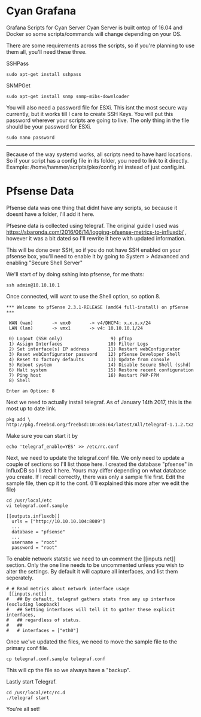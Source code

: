 # Cyan Grafana
Grafana Scripts for Cyan Server
Cyan Server is built ontop of 16.04 and Docker so some scripts/commands will change depending on your OS. 

There are some requirements across the scripts, so if you're planning to use them all, you'll need these three. 

SSHPass
```
sudo apt-get install sshpass
```
SNMPGet
```
sudo apt-get install snmp snmp-mibs-downloader
```
You will also need a password file for ESXi. This isnt the most secure way currently, but it works till I care to create SSH Keys. 
You will put this password wherever your scripts are going to live. The only thing in the file should be your password for ESXi.
```
sudo nano password
```
---

Because of the way systemd works, all scripts need to have hard locations. So if your script has a config file in its folder, you need to link to it directly. Example: /home/hammer/scripts/plex/config.ini instead of just config.ini. 


# Pfsense Data
Pfsense data was one thing that didnt have any scripts, so because it doesnt have a folder, I'll add it here.

Pfsesne data is collected using telegraf. The original guide I used was https://sbaronda.com/2016/06/14/logging-pfsense-metrics-to-influxdb/ , however it was a bit dated so I'll rewrite it here with updated information. 

This will be done over SSH, so if you do not have SSH enabled on your pfsense box, you'll need to enable it by going to System > Adavanced and enabling "Secure Shell Server"

We'll start of by doing sshing into pfsense, for me thats: 
```
ssh admin@10.10.10.1
```

Once connected, will want to use the Shell option, so option 8. 

```
*** Welcome to pfSense 2.3.1-RELEASE (amd64 full-install) on pfSense ***

 WAN (wan)       -> vmx0       -> v4/DHCP4: x.x.x.x/24
 LAN (lan)       -> vmx1       -> v4: 10.10.10.1/24

 0) Logout (SSH only)                  9) pfTop
 1) Assign Interfaces                 10) Filter Logs
 2) Set interface(s) IP address       11) Restart webConfigurator
 3) Reset webConfigurator password    12) pfSense Developer Shell
 4) Reset to factory defaults         13) Update from console
 5) Reboot system                     14) Disable Secure Shell (sshd)
 6) Halt system                       15) Restore recent configuration
 7) Ping host                         16) Restart PHP-FPM
 8) Shell

Enter an Option: 8
```

Next we need to actually install telegraf. As of January 14th 2017, this is the most up to date link. 
```
pkg add \
http://pkg.freebsd.org/freebsd:10:x86:64/latest/All/telegraf-1.1.2.txz
```

Make sure you can start it by 
```
echo 'telegraf_enable=YES' >> /etc/rc.conf
```

Next, we need to update the telegraf.conf file. We only need to update a couple of sections so I'll list those here. I created the database "pfsense" in InfluxDB so I listed it here. Yours may differ depending on what database you create.
If I recall correctly, there was only a sample file first. Edit the sample file, then cp it to the conf. (I'll explained this more after we edit the file)
```
cd /usr/local/etc
vi telegraf.conf.sample
```

```
[[outputs.influxdb]]
  urls = ["http://10.10.10.104:8089"]
  ...
  database = "pfsense"
  ...
  username = "root"
  password = "root"
```
To enable network statstic we need to un comment the [[inputs.net]] section. Only the one line needs to be uncommented unless you wish to alter the settings. By default it will capture all interfaces, and list them seperately.
```
# # Read metrics about network interface usage
 [[inputs.net]]
#   ## By default, telegraf gathers stats from any up interface (excluding loopback)
#   ## Setting interfaces will tell it to gather these explicit interfaces,
#   ## regardless of status.
#   ##
#   # interfaces = ["eth0"]  
```

Once we've updated the files, we need to move the sample file to the primary conf file.
```
cp telegraf.conf.sample telegraf.conf
```
This will cp the file so we always have a "backup". 

Lastly start Telegraf. 

```
cd /usr/local/etc/rc.d
./telegraf start
```

You're all set! 
